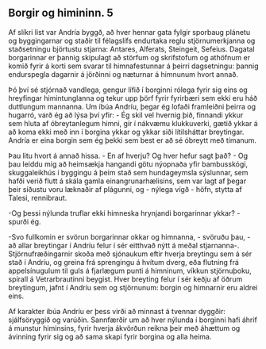 ## Borgir og himininn. 5

Af slíkri list var Andría byggð, að hver hennar gata fylgir sporbaug plánetu og byggingarnar og staðir til félagslífs endurtaka reglu stjörnumerkjanna og staðsetningu björtustu stjarna: Antares, Alferats, Steingeit, Sefeius. Dagatal borgarinnar er þannig skipulagt að störfum og skrifstofum og athöfnum er komið fyrir á korti sem svarar til himnafestunnar á þeirri dagsetningu: þannig endurspegla dagarnir á jörðinni og næturnar á himnunum hvort annað.

Þó því sé stjórnað vandlega, gengur lífið í borginni rólega fyrir sig eins og hreyfingar himintunglanna og tekur upp þörf fyrir fyrirbæri sem ekki eru háð duttlungum mannanna. Um íbúa Andríu, þegar ég lofaði framleiðni þeirra og hugarró, varð ég að lýsa því yfir: - Ég skil vel hvernig þið, finnandi ykkur sem hluta af óbreytanlegum himni, gír í nákvæmu klukkuverki, gætið ykkar á að koma ekki með inn í borgina ykkar og ykkar siði lítilsháttar breytingar. Andría er eina borgin sem ég þekki sem best er að sé óbreytt með tímanum.

Þau litu hvort á annað hissa. - En af hverju? Og hver hefur sagt það? - Og þau leiddu mig að heimsækja hangandi götu nýopnaða yfir bambusskógi, skuggaleikhús í byggingu á þeim stað sem hundageymsla sýslunnar, sem hafði verið flutt á skála gamla einangrunarhælisins, sem var lagt af þegar þeir síðustu voru læknaðir af plágunni, og - nýlega vígð - höfn, stytta af Talesi, rennibraut.

-Og þessi nýlunda truflar ekki himneska hrynjandi borgarinnar ykkar? - spurði ég.

-Svo fullkomin er svörun borgarinnar okkar og himnanna, - svöruðu þau, - að allar breytingar í Andríu felur í sér eitthvað nýtt á meðal stjarnanna-. Stjörnufræðingarnir skoða með sjónaukum eftir hverja breytingu sem á sér stað í Andríu, og greina frá sprengingu á hvítum dverg, eða flutning frá appelsínugulum til guls á fjarlægum punti á himninum, víkkun stjörnuþoku, spírall á Vetrarbrautinni beygist. Hver breyting felur í sér keðju af öðrum breytingum, jafnt í Andríu sem og stjörnunum: borgin og himnarnir eru aldrei eins.

Af karakter íbúa Andríu er þess virði að minnast á tvennar dyggðir: sjálfsöryggið og varúðin. Sannfærðir um að hver nýlunda í borginni hafi áhrif á munstur himinsins, fyrir hverja ákvörðun reikna þeir með áhættum og ávinning fyrir sig og að sama skapi fyrir borgina og alla heima.